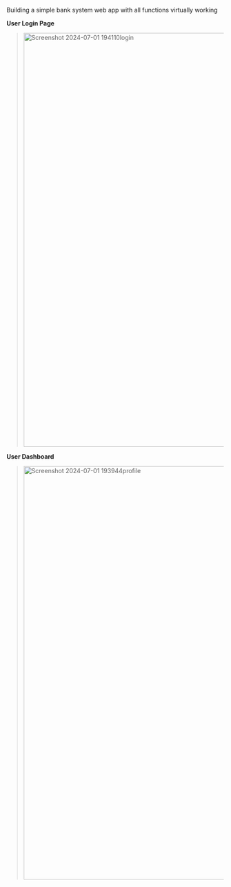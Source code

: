 Building a simple bank system web app with all functions virtually working 

 **User Login Page**


> <img width="960" alt="Screenshot 2024-07-01 194110login" src="https://github.com/Jay-code12/Online_bank_php/assets/146625558/daf4ad79-aa64-4f81-a36c-3b1df10025b1">


 **User Dashboard**


> <img width="959" alt="Screenshot 2024-07-01 193944profile" src="https://github.com/Jay-code12/Online_bank_php/assets/146625558/eba8bb5c-5902-4fc7-bff9-e11f81edad5d">

